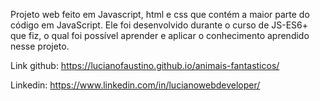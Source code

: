 Projeto web feito em Javascript, html e css que contém a maior parte do código em JavaScript. Ele foi desenvolvido durante o curso de JS-ES6+ que fiz, o qual foi possível aprender e aplicar o conhecimento aprendido nesse projeto.

Link github: <https://lucianofaustino.github.io/animais-fantasticos/>

Linkedin: https://www.linkedin.com/in/lucianowebdeveloper/
